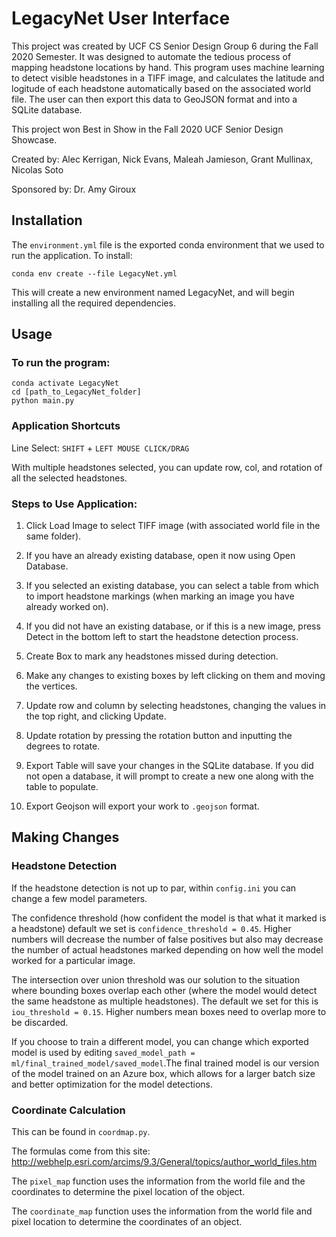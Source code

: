 # LegacyNet User Interface

This project was created by UCF CS Senior Design Group 6 during the Fall 2020 Semester.
It was designed to automate the tedious process of mapping headstone locations by hand.
This program uses machine learning to detect visible headstones in a TIFF image,
and calculates the latitude and logitude of each headstone automatically based on the associated world file.
The user can then export this data to GeoJSON format and into a SQLite database.

This project won Best in Show in the Fall 2020 UCF Senior Design Showcase.

Created by:
Alec Kerrigan, Nick Evans, Maleah Jamieson, Grant Mullinax, Nicolas Soto

Sponsored by: Dr. Amy Giroux

## Installation

The `environment.yml` file is the exported conda environment that we used to run the application. To install:

```shell
conda env create --file LegacyNet.yml
```
This will create a new environment named LegacyNet, and will begin installing all the required dependencies.

## Usage

### To run the program:

```shell
conda activate LegacyNet
cd [path_to_LegacyNet_folder]
python main.py
```

### Application Shortcuts

Line Select: `SHIFT` + `LEFT MOUSE CLICK/DRAG`

With multiple headstones selected, you can update row, col, and rotation of all the selected headstones.

### Steps to Use Application:
1. Click Load Image to select TIFF image (with associated world file in the same folder).

2. If you have an already existing database, open it now using Open Database.

3. If you selected an existing database, you can select a table from which to import headstone markings
(when marking an image you have already worked on).

4. If you did not have an existing database, or if this is a new image,
press Detect in the bottom left to start the headstone detection process.

5. Create Box to mark any headstones missed during detection.

6. Make any changes to existing boxes by left clicking on them and moving the vertices.

7. Update row and column by selecting headstones, changing the values in the top right, and clicking Update.

8. Update rotation by pressing the rotation button and inputting the degrees to rotate.

9. Export Table will save your changes in the SQLite database. If you did not open a database, it will prompt
to create a new one along with the table to populate.

10. Export Geojson will export your work to `.geojson` format.

## Making Changes

### Headstone Detection

If the headstone detection is not up to par, within `config.ini` you can change a few model parameters.

The confidence threshold (how confident the model is that what it marked is a headstone) default we set is 
`confidence_threshold = 0.45`. Higher numbers will decrease the number of false positives but also may decrease the
number of actual headstones marked depending on how well the model worked for a particular image.

The intersection over union threshold was our solution to the situation where bounding boxes overlap each other
(where the model would detect the same headstone as multiple headstones). The default we set for this is
`iou_threshold = 0.15`. Higher numbers mean boxes need to overlap more to be discarded.

If you choose to train a different model, you can change which exported model is used by editing
`saved_model_path = ml/final_trained_model/saved_model`.The final trained model is our version of the model
trained on an Azure box, which allows for a larger batch size and better optimization for the model detections.

### Coordinate Calculation

This can be found in `coordmap.py`.

The formulas come from this site: http://webhelp.esri.com/arcims/9.3/General/topics/author_world_files.htm

The `pixel_map` function uses the information from the world file and the coordinates 
to determine the pixel location of the object.

The `coordinate_map` function uses the information from the world file and pixel location
to determine the coordinates of an object.
